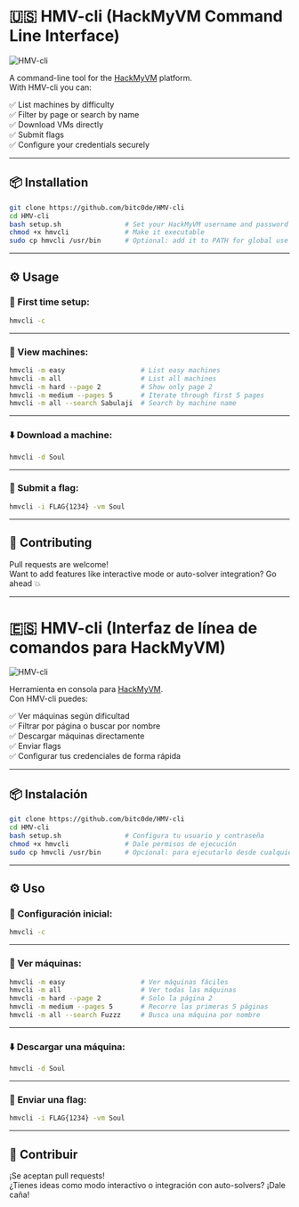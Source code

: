 # 🇺🇸 HMV-cli (HackMyVM Command Line Interface)

![HMV-cli](https://i.ibb.co/7V7vPVs/unknown.png)

A command-line tool for the [HackMyVM](https://hackmyvm.eu) platform.  
With HMV-cli you can:

✅ List machines by difficulty  
✅ Filter by page or search by name  
✅ Download VMs directly  
✅ Submit flags  
✅ Configure your credentials securely

---

## 📦 Installation

```bash
git clone https://github.com/bitc0de/HMV-cli
cd HMV-cli
bash setup.sh                # Set your HackMyVM username and password
chmod +x hmvcli              # Make it executable
sudo cp hmvcli /usr/bin      # Optional: add it to PATH for global use
```

---

## ⚙️ Usage

### 🔐 First time setup:

```bash
hmvcli -c
```

---

### 🔎 View machines:

```bash
hmvcli -m easy                   # List easy machines
hmvcli -m all                    # List all machines
hmvcli -m hard --page 2          # Show only page 2
hmvcli -m medium --pages 5       # Iterate through first 5 pages
hmvcli -m all --search Sabulaji  # Search by machine name
```

---

### ⬇️ Download a machine:

```bash
hmvcli -d Soul
```

---

### 🏁 Submit a flag:

```bash
hmvcli -i FLAG{1234} -vm Soul
```

---

## 🤝 Contributing

Pull requests are welcome!  
Want to add features like interactive mode or auto-solver integration? Go ahead 💥

---

# 🇪🇸 HMV-cli (Interfaz de línea de comandos para HackMyVM)

![HMV-cli](https://i.ibb.co/7V7vPVs/unknown.png)

Herramienta en consola para [HackMyVM](https://hackmyvm.eu).  
Con HMV-cli puedes:

✅ Ver máquinas según dificultad  
✅ Filtrar por página o buscar por nombre  
✅ Descargar máquinas directamente  
✅ Enviar flags  
✅ Configurar tus credenciales de forma rápida

---

## 📦 Instalación

```bash
git clone https://github.com/bitc0de/HMV-cli
cd HMV-cli
bash setup.sh                # Configura tu usuario y contraseña
chmod +x hmvcli              # Dale permisos de ejecución
sudo cp hmvcli /usr/bin      # Opcional: para ejecutarlo desde cualquier ruta
```

---

## ⚙️ Uso

### 🔐 Configuración inicial:

```bash
hmvcli -c
```

---

### 🔎 Ver máquinas:

```bash
hmvcli -m easy                   # Ver máquinas fáciles
hmvcli -m all                    # Ver todas las máquinas
hmvcli -m hard --page 2          # Solo la página 2
hmvcli -m medium --pages 5       # Recorre las primeras 5 páginas
hmvcli -m all --search Fuzzz     # Busca una máquina por nombre
```

---

### ⬇️ Descargar una máquina:

```bash
hmvcli -d Soul
```

---

### 🏁 Enviar una flag:

```bash
hmvcli -i FLAG{1234} -vm Soul
```

---

## 🤝 Contribuir

¡Se aceptan pull requests!  
¿Tienes ideas como modo interactivo o integración con auto-solvers? ¡Dale caña!
